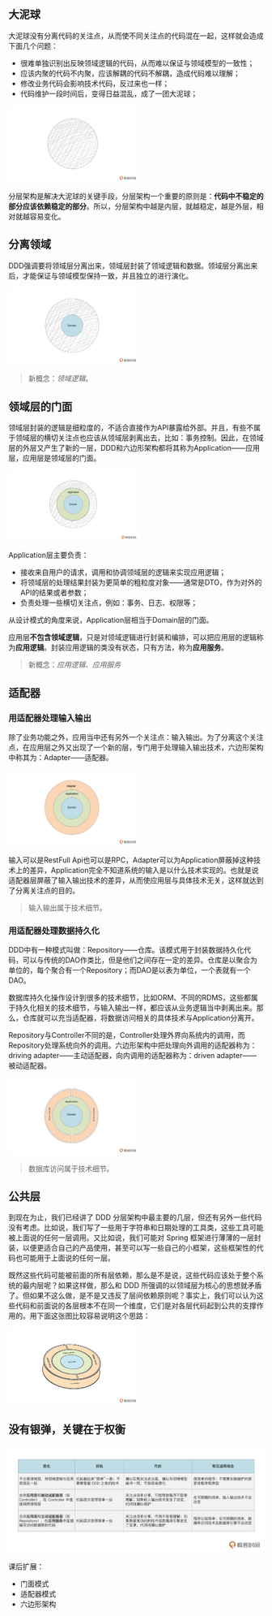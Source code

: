 ## 大泥球

大泥球没有分离代码的关注点，从而使不同关注点的代码混在一起，这样就会造成下面几个问题：

* 很难单独识别出反映领域逻辑的代码，从而难以保证与领域模型的一致性；
* 应该内聚的代码不内聚，应该解耦的代码不解耦，造成代码难以理解；
* 修改业务代码会影响技术代码，反过来也一样；
* 代码维护一段时间后，变得日益混乱，成了一团大泥球；

<img src="assets/%E5%88%86%E5%B1%82%E6%9E%B6%E6%9E%84/bd8b9309d84bc82284183257128ef39b.jpg" alt="img" style="zoom:25%;" />

分层架构是解决大泥球的关键手段，分层架构一个重要的原则是：**代码中不稳定的部分应该依赖稳定的部分**。所以，分层架构中越是内层，就越稳定，越是外层，相对就越容易变化。



## 分离领域

DDD强调要将领域层分离出来，领域层封装了领域逻辑和数据。领域层分离出来后，才能保证与领域模型保持一致，并且独立的进行演化。

<img src="assets/%E5%88%86%E5%B1%82%E6%9E%B6%E6%9E%84/0e06b4f4eb72bbd3fd26984c6cbed726.jpg" alt="img" style="zoom: 25%;" />

>  新概念：*领域逻辑*。



## 领域层的门面

领域层封装的逻辑是细粒度的，不适合直接作为API暴露给外部。并且，有些不属于领域层的横切关注点也应该从领域层剥离出去，比如：事务控制。因此，在领域层的外层又产生了新的一层，DDD和六边形架构都将其称为Application——应用层，应用层是领域层的门面。

<img src="assets/%E5%88%86%E5%B1%82%E6%9E%B6%E6%9E%84/13495747e01b6241e7ed55849b287a78.jpg" alt="img" style="zoom:25%;" />

Application层主要负责：

* 接收来自用户的请求，调用和协调领域层的逻辑来实现应用逻辑；
* 将领域层的处理结果封装为更简单的粗粒度对象——通常是DTO，作为对外的API的结果或者参数；
* 负责处理一些横切关注点，例如：事务、日志、权限等；

从设计模式的角度来说，Application层相当于Domain层的门面。

应用层**不包含领域逻辑**，只是对领域逻辑进行封装和编排，可以把应用层的逻辑称为**应用逻辑**。封装应用逻辑的类没有状态，只有方法，称为**应用服务**。

> 新概念：*应用逻辑、应用服务*



## 适配器

### 用适配器处理输入输出

除了业务功能之外，应用当中还有另外一个关注点：输入输出。为了分离这个关注点，在应用层之外又出现了一个新的层，专门用于处理输入输出技术，六边形架构中称其为：Adapter——适配器。

<img src="assets/%E5%88%86%E5%B1%82%E6%9E%B6%E6%9E%84/3c68f2805774e9a8450aea3fe2053e40.jpg" alt="img" style="zoom:25%;" />

输入可以是RestFull Api也可以是RPC，Adapter可以为Application屏蔽掉这种技术上的差异，Application完全不知道系统的输入是以什么技术实现的。也就是说适配器层屏蔽了输入输出技术的差异，从而使应用层与具体技术无关，这样就达到了分离关注点的目的。

> 输入输出属于技术细节。



### 用适配器处理数据持久化

DDD中有一种模式叫做：Repository——仓库。该模式用于封装数据持久化代码，可以与传统的DAO作类比，但是他们之间存在一定的差异。仓库是以聚合为单位的，每个聚合有一个Repository；而DAO是以表为单位，一个表就有一个DAO。

数据库持久化操作设计到很多的技术细节，比如ORM、不同的RDMS，这些都属于持久化相关的技术细节，与输入输出一样，都应该从业务逻辑当中剥离出来。那么，仓库就可以充当适配器，将数据访问相关的具体技术与Application分离开。

Repository与Controller不同的是，Controller处理外界向系统内的调用，而Repository处理系统向外的调用。六边形架构中把处理向外调用的适配器称为：driving adapter——主动适配器，向内调用的适配器称为：driven adapter——被动适配器。

<img src="assets/%E5%88%86%E5%B1%82%E6%9E%B6%E6%9E%84/cc90436094e6003977c43696e2ccc797.jpg" alt="img" style="zoom:25%;" />

> 数据库访问属于技术细节。



## 公共层

到现在为止，我们已经讲了 DDD 分层架构中最主要的几层，但还有另外一些代码没有考虑。比如说，我们写了一些用于字符串和日期处理的工具类，这些工具可能被上面说的任何一层调用。又比如说，我们可能对 Spring 框架进行薄薄的一层封装，以便更适合自己的产品使用，甚至可以写一些自己的小框架，这些框架性的代码也可能用于上面说的任何一层。

既然这些代码可能被前面的所有层依赖，那么是不是说，这些代码应该处于整个系统的最内层呢？如果这样做，那么和 DDD 所强调的以领域层为核心的思想就矛盾了。但如果不这么做，是不是又违反了层间依赖原则呢？事实上，我们可以认为这些代码和前面说的各层根本不在同一个维度，它们是对各层代码起到公共的支撑作用的。用下面这张图比较容易说明这个思路：

<img src="assets/%E5%88%86%E5%B1%82%E6%9E%B6%E6%9E%84/81ae6138c8308928edf3c95e96437398.jpg" alt="img" style="zoom:25%;" />



## 没有银弹，关键在于权衡

![img](assets/%E5%88%86%E5%B1%82%E6%9E%B6%E6%9E%84/3f66b8a9yy030b44cd93392yy51ea8f6.jpg)



课后扩展：

* 门面模式
* 适配器模式
* 六边形架构

